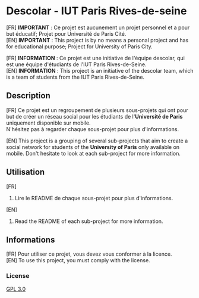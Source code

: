 # Descolar - IUT Paris Rives-de-seine

[FR] **IMPORTANT** : Ce projet est aucunement un projet personnel et a pour but éducatif; Projet pour Université de Paris Cité.\
[EN] **IMPORTANT** : This project is by no means a personal project and has for educational purpose; Project for University of Paris City.

[FR] **INFORMATION** : Ce projet est une initiative de l'équipe descolar, qui est une équipe d'étudiants de l'IUT Paris Rives-de-Seine.\
[EN] **INFORMATION** : This project is an initiative of the descolar team, which is a team of students from the IUT Paris Rives-de-Seine.

## Description

[FR] Ce projet est un regroupement de plusieurs sous-projets qui ont pour but de créer un réseau social pour les étudiants de l'**Université de Paris** uniquement disponible sur mobile.\
N'hésitez pas à regarder chaque sous-projet pour plus d'informations.

[EN] This project is a grouping of several sub-projects that aim to create a social network for students of the **University of Paris** only available on mobile.
Don't hesitate to look at each sub-project for more information.


## Utilisation
[FR]
1. Lire le README de chaque sous-projet pour plus d'informations.


[EN]
1. Read the README of each sub-project for more information.


## Informations
[FR] Pour utiliser ce projet, vous devez vous conformer à la licence.\
[EN] To use this project, you must comply with the license.


### License

[GPL 3.0](https://choosealicense.com/licenses/gpl-3.0/)
